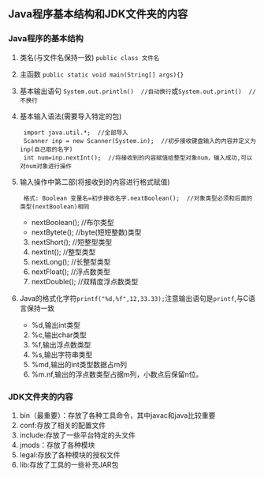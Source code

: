 ## Java程序基本结构和JDK文件夹的内容

### Java程序的基本结构
1. 类名(与文件名保持一致) `public class 文件名`
2. 主函数 `public static void main(String[] args){}`
3. 基本输出语句 `System.out.println()  //自动换行`或`System.out.print()  //不换行`
4. 基本输入语法(需要导入特定的包)  
		
		import java.util.*;  //全部导入
		Scanner inp = new Scanner(System.in);  //初步接收键盘输入的内容并定义为inp(自己取的名字)
		int num=inp.nextInt();  //将接收到的内容赋值给整型对象num，输入成功,可以对num对象进行操作
5. 输入操作中第二部(将接收到的内容进行格式赋值)

		格式: Boolean 变量名=初步接收名字.nextBoolean();  //对象类型必须和后面的类型(nextBoolean)相同

	* nextBoolean();  //布尔类型
	* nextBytete();  //byte(短短整数)类型
	3. nextShort();  //短整型类型
	4. nextInt();   //整型类型
	5. nextLong();  //长整型类型
	6. nextFloat();  //浮点数类型
	7. nextDouble();  //双精度浮点数类型

6. Java的格式化字符`printf("%d,%f",12,33.33);`注意输出语句是`printf`,与C语言保持一致
	*  %d,输出int类型
	2. %c,输出char类型
	3. %f,输出浮点数类型
	4. %s,输出字符串类型
	5. %md,输出的int类型数据占m列
	6. %m.nf,输出的浮点数类型占据m列，小数点后保留n位。


### JDK文件夹的内容
1. bin（最重要）：存放了各种工具命令，其中javac和java比较重要
2. conf:存放了相关的配置文件
3. include:存放了一些平台特定的头文件
4. jmods：存放了各种模块
5. legal:存放了各种模块的授权文件
6. lib:存放了工具的一些补充JAR包